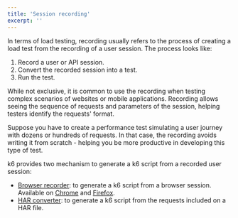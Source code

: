 ```yaml
---
title: 'Session recording'
excerpt: ''
---
```


In terms of load testing, recording usually refers to the process of creating a load test from the recording of a user session. The process looks like:

1. Record a user or API session.
2. Convert the recorded session into a test.
3. Run the test.

While not exclusive, it is common to use the recording when testing complex scenarios of websites or mobile applications. Recording allows seeing the sequence of requests and parameters of the session, helping testers identify the requests' format.

Suppose you have to create a performance test simulating a user journey with dozens or hundreds of requests. In that case, the recording avoids writing it from scratch - helping you be more productive in developing this type of test.

k6 provides two mechanism to generate a k6 script from a recorded user session:

- [Browser recorder](/test-authoring/session-recording/browser-recorder): to generate a k6 script from a browser session. Available on [Chrome](https://chrome.google.com/webstore/detail/k6-browser-recorder/phjdhndljphphehjpgbmpocddnnmdbda?hl=en) and [Firefox](https://addons.mozilla.org/en-US/firefox/addon/k6-browser-recorder/).
- [HAR converter](/test-authoring/session-recording/har-converter): to generate a k6 script from the requests included on a HAR file.


